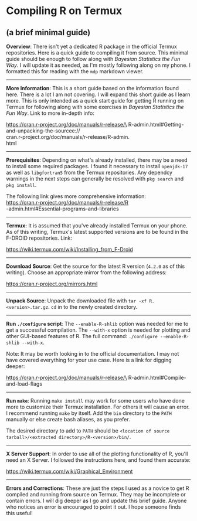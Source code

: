 # Compiling R on Termux
## (a brief minimal guide)

**Overview**: There isn't yet a dedicated R package in the official Termux repositories. Here is a quick guide to compiling it from source. This minimal guide should be enough to follow along with *Bayesian Statistics the Fun Way*. I will update it as needed, as I'm mostly following along on my phone. I formatted this for reading with the `mdp` markdown viewer.

---

**More Information**: This is a short guide based on the information found here. There is a lot I am not covering. I will expand this short guide as I learn more. This is only intended as a quick start guide for getting R running on Termux for following along with some exercises in *Bayesian Statistics the Fun Way*. Link to more in-depth info:

https://cran.r-project.org/doc/manuals/r-release/\
R-admin.html#Getting-and-unpacking-the-sourcee://\
cran.r-project.org/doc/manuals/r-release/R-admin.\
html

---

**Prerequisites**: Depending on what's already installed, there may be a need to install some required packages. I found it necessary to install `openjdk-17` as well as `libgfortran5` from the Termux repositories. Any dependcy warnings in the next steps can generally be resolved with `pkg search` and `pkg install`. 

The following link gives more comprehensive information: \
https://cran.r-project.org/doc/manuals/r-release/R \
-admin.html#Essential-programs-and-libraries

---

**Termux:** It is assumed that you've already installed Termux on your phone. As of this writing, Termux's latest supported versions are to be found in the F-DROID repositories. Link:

https://wiki.termux.com/wiki/Installing_from_F-Droid

---

**Download Source**: Get the source for the latest R version (`4.2.0` as of this writing). Choose an appropriate mirror from the following address:

https://cran.r-project.org/mirrors.html

---

**Unpack Source**: Unpack the downloaded file with `tar -xf R.<version>.tar.gz`. `cd` in to the newly created directory. 

---

**Run `./configure` script**: The `--enable-R-shlib` option was needed for me to get a successful compilation. The `--with-x` option is needed for plotting and other GUI-based features of R. The full command: `./configure --enable-R-shlib --with-x`.

Note: It may be worth looking in to the official documentation. I may not have covered everything for your use case. Here is a link for digging deeper:

https://cran.r-project.org/doc/manuals/r-release/\
R-admin.html#Compile-and-load-flags

---

**Run `make`**: Running `make install` may work for some users who have done more to customize their Termux installation. For others it will cause an error. I recommend running `make` by itself. Add the `bin` directory to the `PATH` manually or else create bash aliases, as you prefer.

The desired directory to add to `PATH` should be `<location of source tarball>/<extracted directory>/R-<version>/bin/`.

---

**X Server Support**: In order to use all of the plotting functionality of R, you'll need an X Server. I followed the instructions here, and found them accurate: 

https://wiki.termux.com/wiki/Graphical_Environment

---

**Errors and Corrections**: These are just the steps I used as a novice to get R compiled and running from source on Termux. They may be incomplete or contain errors. I will dig deeper as I go and update this brief guide. Anyone who notices an error is encouraged to point it out. I hope someone finds this useful!


